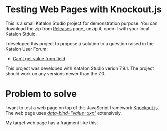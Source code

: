 # Testing Web Pages with Knockout.js

This is a small Katalon Studio project for demonstration purpose.
You can download the zip from [Releases]() page, unzip it, open it with your local Katalon Stduio.

I developed this project to propose a solution to a question raised in the Katalon User Forum:

- [Can't get value from field](https://forum.katalon.com/t/cant-get-value-from-field/51945)

This project was developed with Katalon Studio verion 7.9.1. The project should work on any versions newer than the 7.0.

# Problem to solve

I want to test a web page on top of the JavaScript framework [Knockout.js](https://knockoutjs.com/index.htmld). The web page uses [*data-bind="value: xxx"*](https://knockoutjs.com/documentation/value-binding.html) extensively.

My target web page has a fragment like this:

```

```
